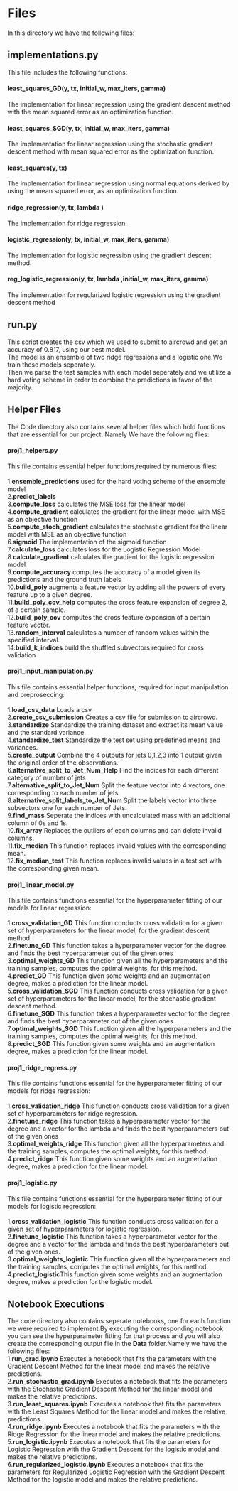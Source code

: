 # Files
In this directory we have the following files:
## implementations.py

This file includes the following functions:<br>

#### least_squares_GD(y, tx, initial_w, max_iters, gamma)
The implementation for linear regression using the gradient descent method with the mean squared error as an optimization function.

#### least_squares_SGD(y, tx, initial_w, max_iters, gamma)
The implementation for linear regression using the stochastic gradient descent method with mean squared error as the optimization function.

#### least_squares(y, tx)
The implementation for linear regression using normal equations derived by using the mean squared error, as an optimization function.

#### ridge_regression(y, tx, lambda )
The implementation for ridge regression.

#### logistic_regression(y, tx, initial_w, max_iters, gamma)
The implementation for logistic regression using the gradient descent method.

#### reg_logistic_regression(y, tx, lambda ,initial_w, max_iters, gamma)
The implementation for regularized logistic regression using the gradient descent method

## run.py
This script creates the csv which we used to submit to aircrowd and get an accuracy of 0.817, using our best model.<br>
The model is an ensemble of two ridge regressions and a logistic one.We train these models seperately.<br>
Then we parse the test samples with each model seperately and we utilize a hard voting scheme in order to combine the predictions in favor of the majority.

## Helper Files
The Code directory also contains several helper files which hold functions that are essential for our project. Namely We have the following files:

#### proj1_helpers.py
This file contains essential helper functions,required by numerous files:<br><br>
1.**ensemble_predictions** used for the hard voting scheme of the ensemble model<br>
2.**predict_labels**<br>
3.**compute_loss** calculates the MSE loss for the linear model<br>
4.**compute_gradient** calculates the gradient for the linear model with MSE as an objective function<br>
5.**compute_stoch_gradient** calculates the stochastic gradient for the linear model with MSE as an objective function<br>
6.**sigmoid** The implementation of the sigmoid function<br>
7.**calculate_loss** calculates loss for the Logistic Regression Model<br>
8.**calculate_gradient** calculates the gradient for the logistic regression model<br>
9.**compute_accuracy** computes the accuracy of a model given its predictions and the ground truth labels<br>
10.**build_poly** augments a feature vector by adding all the powers of every feature up to a given degree.<br>
11.**build_poly_cov_help** computes the cross feature expansion of degree 2, of a certain sample.<br>
12.**build_poly_cov** computes the cross feature expansion of a certain feature vector.<br>
13.**random_interval** calculates a number of random values within the specified interval.<br>
14.**build_k_indices** build the shuffled subvectors required for cross validation

#### proj1_input_manipulation.py
This file contains essential helper functions, required for input manipulation and preproseccing:<br><br>
1.**load_csv_data** Loads a csv<br>
2.**create_csv_submission** Creates a csv file for submission to aircrowd.<br>
3.**standardize** Standardize the training dataset and extract its mean value and the standard variance.<br>
4.**standardize_test** Standardize the test set using predefined means and variances.<br>
5.**create_output** Combine the 4 outputs for jets 0,1,2,3 into 1 output given the original order of the observations.<br>
6.**alternative_split_to_Jet_Num_Help** Find the indices for each different category of number of jets<br>
7.**alternative_split_to_Jet_Num** Split the feature vector into 4 vectors, one corresponding to each number of jets.<br>
8.**alternative_split_labels_to_Jet_Num** Split the labels vector into three subvectors one for each number of Jets.<br>
9.**find_mass** Seperate the indices with uncalculated mass with an additional column of 0s and 1s.<br>
10.**fix_array** Replaces the outliers of each columns and can delete invalid columns.<br>
11.**fix_median** This function replaces invalid values with the corresponding mean.<br>
12.**fix_median_test** This function replaces invalid values in a test set with the corresponding given mean.

#### proj1_linear_model.py
This file contains functions essential for the hyperparameter fitting of our models for linear regression:<br><br>
1.**cross_validation_GD** This function conducts cross validation for a given set of hyperparameters for the linear model, for the gradient descent method.<br>
2.**finetune_GD** This function takes a hyperparameter vector for the degree and finds the best hyperparameter out of the given ones<br>
3.**optimal_weights_GD** This function given all the hyperparameters and the training samples, computes the optimal weights, for this method.<br>
4.**predict_GD** This function given some weights and an augmentation degree, makes a prediction for the linear model.<br>
5.**cross_validation_SGD** This function conducts cross validation for a given set of hyperparameters for the linear model, for the stochastic gradient descent method.<br>
6.**finetune_SGD** This function takes a hyperparameter vector for the degree and finds the best hyperparameter out of the given ones<br>
7.**optimal_weights_SGD** This function given all the hyperparameters and the training samples, computes the optimal weights, for this method.<br>
8.**predict_SGD** This function given some weights and an augmentation degree, makes a prediction for the linear model.

#### proj1_ridge_regress.py
This file contains functions essential for the hyperparameter fitting of our models for ridge regression:<br><br>
1.**cross_validation_ridge** This function conducts cross validation for a given set of hyperparameters for ridge regression.<br>
2.**finetune_ridge** This function takes a hyperparameter vector for the degree and a vector for the lambda and finds the best hyperparameters out of the given ones<br>
3.**optimal_weights_ridge** This function given all the hyperparameters and the training samples, computes the optimal weights, for this method.<br>
4.**predict_ridge** This function given some weights and an augmentation degree, makes a prediction for the linear model.

#### proj1_logistic.py
This file contains functions essential for the hyperparameter fitting of our models for logistic regression:<br><br>
1.**cross_validation_logistic** This function conducts cross validation for a given set of hyperparameters for logistic regression.<br>
2.**finetune_logistic** This function takes a hyperparameter vector for the degree and a vector for the lambda and finds the best hyperparameters out of the given ones.<br>
3.**optimal_weights_logistic** This function given all the hyperparameters and the training samples, computes the optimal weights, for this method.<br>
4.**predict_logistic**This function given some weights and an augmentation degree, makes a prediction for the logistic model.

## Notebook Executions
The code directory also contains seperate notebooks, one for each function we were required to implement.By executing the corresponding notebook you can see the hyperparameter fitting for that process and you will also create the corresponding output file in the **Data** folder.Namely we have the following files:<br>
1.**run_grad.ipynb** Executes a notebook that fits the parameters with the Gradient Descent Method for the linear model and makes the relative predictions.<br>
2.**run_stochastic_grad.ipynb** Executes a notebook that fits the parameters with the Stochastic Gradient Descent Method for the linear model and makes the relative predictions.<br>
3.**run_least_squares.ipynb** Executes a notebook that fits the parameters with the Least Squares Method for the linear model and makes the relative predictions.<br>
4.**run_ridge.ipynb** Executes a notebook that fits the parameters with the Ridge Regression for the linear model and makes the relative predictions.<br>
5.**run_logistic.ipynb** Executes a notebook that fits the parameters for Logistic Regression with the Gradient Descent for the logistic model and makes the relative predictions.<br>
6.**run_regularized_logistic.ipynb** Executes a notebook that fits the parameters for Regularized Logistic Regression with the Gradient Descent Method for the logistic model and makes the relative predictions.<br>
